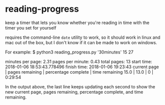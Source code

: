 # reading-progress
keep a timer that lets you know whether you're reading in time with the timer you set for yourself

requires the command-line `date` utility to work, so it should work in linux and mac out of the box, but I don't know if it can be made to work on windows.

For example:
$ python3 reading_progress.py '30minutes' 15 27

minutes per page: 2.31
pages per minute: 0.43
total pages: 13
start time: 2018-01-06 18:53:43.778496
finish time: 2018-01-06 19:23:43
current page | pages remaining | percentage complete | time remaining
        15.0 |            13.0 |                   0 | 0:29:54

In the output above, the last line keeps updating each second to show the new current page, pages remaining, percentage complete, and time remaining.
